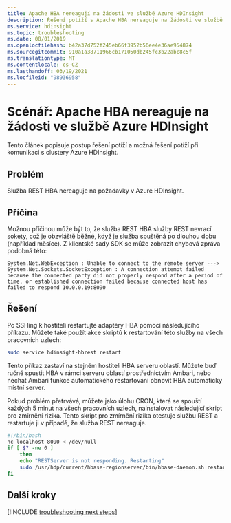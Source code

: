 ```yaml
---
title: Apache HBA nereagují na žádosti ve službě Azure HDInsight
description: Řešení potíží s Apache HBA nereaguje na žádosti ve službě Azure HDInsight.
ms.service: hdinsight
ms.topic: troubleshooting
ms.date: 08/01/2019
ms.openlocfilehash: b42a37d752f245eb66f3952b56ee4e36ae954874
ms.sourcegitcommit: 910a1a38711966cb171050db245fc3b22abc8c5f
ms.translationtype: MT
ms.contentlocale: cs-CZ
ms.lasthandoff: 03/19/2021
ms.locfileid: "98936958"
---
```

# <a name="scenario-apache-hbase-rest-not-responding-to-requests-in-azure-hdinsight"></a>Scénář: Apache HBA nereaguje na žádosti ve službě Azure HDInsight

Tento článek popisuje postup řešení potíží a možná řešení potíží při komunikaci s clustery Azure HDInsight.

## <a name="issue"></a>Problém

Služba REST HBA nereaguje na požadavky v Azure HDInsight.

## <a name="cause"></a>Příčina

Možnou příčinou může být to, že služba REST HBA služby REST nevrací sokety, což je obzvláště běžné, když je služba spuštěná po dlouhou dobu (například měsíce). Z klientské sady SDK se může zobrazit chybová zpráva podobná této:

```
System.Net.WebException : Unable to connect to the remote server --->
System.Net.Sockets.SocketException : A connection attempt failed because the connected party did not properly respond after a period of time, or established connection failed because connected host has failed to respond 10.0.0.19:8090
```

## <a name="resolution"></a>Řešení

Po SSHing k hostiteli restartujte adaptéry HBA pomocí následujícího příkazu. Můžete také použít akce skriptů k restartování této služby na všech pracovních uzlech:

```bash
sudo service hdinsight-hbrest restart
```

Tento příkaz zastaví na stejném hostiteli HBA serveru oblastí. Můžete buď ručně spustit HBA v rámci serveru oblastí prostřednictvím Ambari, nebo nechat Ambari funkce automatického restartování obnovit HBA automaticky místní server.

Pokud problém přetrvává, můžete jako úlohu CRON, která se spouští každých 5 minut na všech pracovních uzlech, nainstalovat následující skript pro zmírnění rizika. Tento skript pro zmírnění rizika otestuje službu REST a restartuje ji v případě, že služba REST nereaguje.

```bash
#!/bin/bash
nc localhost 8090 < /dev/null
if [ $? -ne 0 ]
    then
    echo "RESTServer is not responding. Restarting"
    sudo /usr/hdp/current/hbase-regionserver/bin/hbase-daemon.sh restart rest
fi
```

## <a name="next-steps"></a>Další kroky

[!INCLUDE [troubleshooting next steps](../../../includes/hdinsight-troubleshooting-next-steps.md)]
